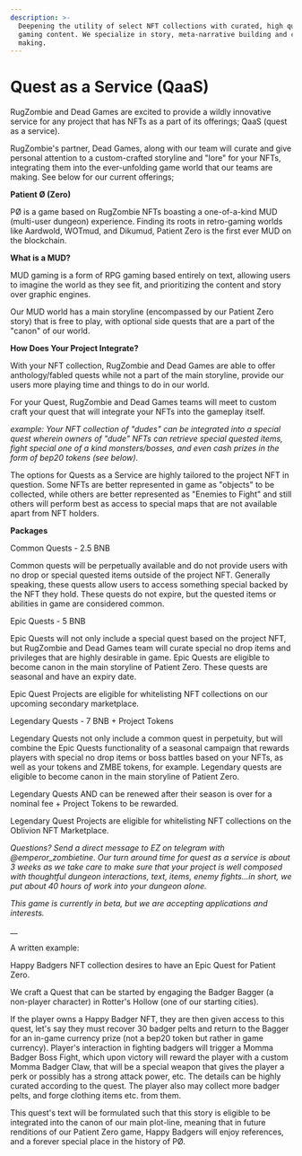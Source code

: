 ```yaml
---
description: >-
  Deepening the utility of select NFT collections with curated, high quality
  gaming content. We specialize in story, meta-narrative building and culture
  making.
---
```


# Quest as a Service (QaaS)

RugZombie and Dead Games are excited to provide a wildly innovative service for any project that has NFTs as a part of its offerings; QaaS (quest as a service).&#x20;

RugZombie's partner, Dead Games, along with our team will curate and give personal attention to a custom-crafted storyline and "lore" for your NFTs, integrating them into the ever-unfolding game world that our teams are making. See below for our current offerings;



**Patient Ø (Zero)**

PØ is a game based on RugZombie NFTs boasting a one-of-a-kind MUD (multi-user dungeon) experience. Finding its roots in retro-gaming worlds like Aardwold, WOTmud, and Dikumud, Patient Zero is the first ever MUD on the blockchain.&#x20;

**What is a MUD?**&#x20;

MUD gaming is a form of RPG gaming based entirely on text, allowing users to imagine the world as they see fit, and prioritizing the content and story over graphic engines.&#x20;

Our MUD world has a main storyline (encompassed by our Patient Zero story) that is free to play, with optional side quests that are a part of the "canon" of our world.&#x20;

**How Does Your Project Integrate?**&#x20;

With your NFT collection, RugZombie and Dead Games are able to offer anthology/fabled quests while not a part of the main storyline, provide our users more playing time and things to do in our world.&#x20;

For your Quest, RugZombie and Dead Games teams will meet to custom craft your quest that will integrate your NFTs into the gameplay itself.&#x20;

_example: Your NFT collection of "dudes" can be integrated into a special quest wherein owners of "dude" NFTs can retrieve special quested items, fight special one of a kind monsters/bosses, and even cash prizes in the form of bep20 tokens (see below)._

The options for Quests as a Service are highly tailored to the project NFT in question. Some NFTs are better represented in game as "objects" to be collected, while others are better represented as "Enemies to Fight" and still others will perform best as access to special maps that are not available apart from NFT holders.&#x20;

**Packages**&#x20;

Common Quests - 2.5 BNB&#x20;

Common quests will be perpetually available and do not provide users with no drop or special quested items outside of the project NFT. Generally speaking, these quests allow users to access something special backed by the NFT they hold. These quests do not expire, but the quested items or abilities in game are considered common.

Epic Quests - 5 BNB

Epic Quests will not only include a special quest based on the project NFT, but RugZombie and Dead Games team will curate special no drop items and privileges that are highly desirable in game. Epic Quests are eligible to become canon in the main storyline of Patient Zero. These quests are seasonal and have an expiry date.

Epic Quest Projects are eligible for whitelisting NFT collections on our upcoming secondary marketplace.

Legendary Quests - 7 BNB + Project Tokens

Legendary Quests not only include a common quest in perpetuity, but will combine the Epic Quests functionality of a seasonal campaign that rewards players with special no drop items or boss battles based on your NFTs, as well as your tokens and ZMBE tokens, for example. Legendary quests are eligible to become canon in the main storyline of Patient Zero.&#x20;

Legendary Quests AND can be renewed after their season is over for a nominal fee + Project Tokens to be rewarded.&#x20;

Legendary Quest Projects are eligible for whitelisting NFT collections on the Oblivion NFT Marketplace.



_Questions? Send a direct message to EZ on telegram with @emperor\_zombietine. Our turn around time for quest as a service is about 3 weeks as we take care to make sure that your project is well composed with thoughtful dungeon interactions, text, items, enemy fights...in short, we put about 40 hours of work into your dungeon alone._&#x20;



_This game is currently in beta, but we are accepting applications and interests._

__

A written example:&#x20;



Happy Badgers NFT collection desires to have an Epic Quest for Patient Zero.&#x20;

We craft a Quest that can be started by engaging the Badger Bagger (a non-player character) in Rotter's Hollow (one of our starting cities).&#x20;

If the player owns a Happy Badger NFT, they are then given access to this quest, let's say they must recover 30 badger pelts and return to the Bagger for an in-game currency prize (not a bep20 token but rather in game currency). Player's interaction in fighting badgers will trigger a Momma Badger Boss Fight, which upon victory will reward the player with a custom Momma Badger Claw, that will be a special weapon that gives the player a perk or possibly has a strong attack power, etc. The details can be highly curated according to the quest. The player also may collect more badger pelts, and forge clothing items etc. from them.

This quest's text will be formulated such that this story is eligible to be integrated into the canon of our main plot-line, meaning that in future renditions of our Patient Zero game, Happy Badgers will enjoy references, and a forever special place in the history of PØ.&#x20;





